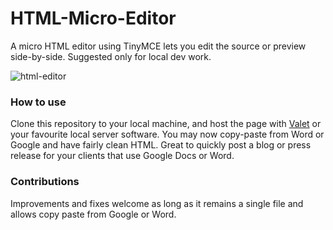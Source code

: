 # HTML-Micro-Editor
A micro HTML editor using TinyMCE lets you edit the source or preview side-by-side. Suggested only for local dev work.

![html-editor](https://github.com/outofcontrol/HTML-Micro-Editor/assets/69415/5352a527-32d7-42e0-a7ae-2b2973af3db0)

### How to use
Clone this repository to your local machine, and host the page with [Valet](https://laravel.com/docs/valet) or your favourite local server software. You may now copy-paste from Word or Google and have fairly clean HTML. Great to quickly post a blog or press release for your clients that use Google Docs or Word. 

### Contributions
Improvements and fixes welcome as long as it remains a single file and allows copy paste from Google or Word. 
